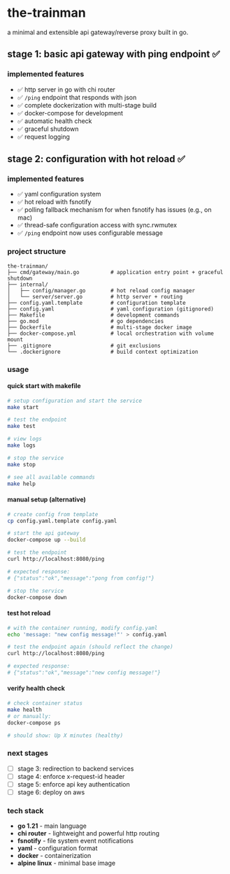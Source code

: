 # the-trainman

a minimal and extensible api gateway/reverse proxy built in go.

## stage 1: basic api gateway with ping endpoint ✅

### implemented features

- ✅ http server in go with chi router
- ✅ `/ping` endpoint that responds with json
- ✅ complete dockerization with multi-stage build
- ✅ docker-compose for development
- ✅ automatic health check
- ✅ graceful shutdown
- ✅ request logging

## stage 2: configuration with hot reload ✅

### implemented features

- ✅ yaml configuration system
- ✅ hot reload with fsnotify
- ✅ polling fallback mechanism for when fsnotify has issues (e.g., on mac)
- ✅ thread-safe configuration access with sync.rwmutex
- ✅ `/ping` endpoint now uses configurable message

### project structure

```
the-trainman/
├── cmd/gateway/main.go          # application entry point + graceful shutdown
├── internal/
│   ├── config/manager.go        # hot reload config manager
│   └── server/server.go         # http server + routing
├── config.yaml.template         # configuration template
├── config.yaml                  # yaml configuration (gitignored)
├── Makefile                     # development commands
├── go.mod                       # go dependencies
├── Dockerfile                   # multi-stage docker image
├── docker-compose.yml           # local orchestration with volume mount
├── .gitignore                   # git exclusions
└── .dockerignore                # build context optimization
```

### usage

#### quick start with makefile

```bash
# setup configuration and start the service
make start

# test the endpoint
make test

# view logs
make logs

# stop the service
make stop

# see all available commands
make help
```

#### manual setup (alternative)

```bash
# create config from template
cp config.yaml.template config.yaml

# start the api gateway
docker-compose up --build

# test the endpoint
curl http://localhost:8080/ping

# expected response:
# {"status":"ok","message":"pong from config!"}

# stop the service
docker-compose down
```

#### test hot reload

```bash
# with the container running, modify config.yaml
echo 'message: "new config message!"' > config.yaml

# test the endpoint again (should reflect the change)
curl http://localhost:8080/ping

# expected response:
# {"status":"ok","message":"new config message!"}
```

#### verify health check

```bash
# check container status
make health
# or manually:
docker-compose ps

# should show: Up X minutes (healthy)
```

### next stages

- [ ] stage 3: redirection to backend services
- [ ] stage 4: enforce x-request-id header
- [ ] stage 5: enforce api key authentication
- [ ] stage 6: deploy on aws

### tech stack

- **go 1.21** - main language
- **chi router** - lightweight and powerful http routing
- **fsnotify** - file system event notifications
- **yaml** - configuration format
- **docker** - containerization
- **alpine linux** - minimal base image
